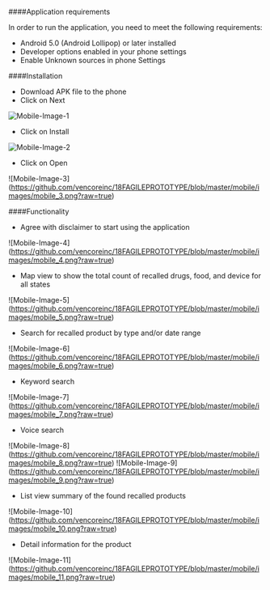 ####Application requirements

In order to run the application,  you need to meet the following requirements:

-	Android 5.0 (Android Lollipop) or later installed
-	Developer options enabled in your phone settings
-	Enable Unknown sources in phone Settings

####Installation
-	Download APK file to the phone
-	Click on Next

  ![Mobile-Image-1](https://github.com/vencoreinc/18FAGILEPROTOTYPE/blob/master/mobile/images/mobile_1.png?raw=true) 

-	Click on Install
  
  ![Mobile-Image-2](https://github.com/vencoreinc/18FAGILEPROTOTYPE/blob/master/mobile/images/mobile_2.png?raw=true)

-	Click on Open
  
 ![Mobile-Image-3] (https://github.com/vencoreinc/18FAGILEPROTOTYPE/blob/master/mobile/images/mobile_3.png?raw=true)

####Functionality

- Agree with disclaimer to start using the application

 ![Mobile-Image-4] (https://github.com/vencoreinc/18FAGILEPROTOTYPE/blob/master/mobile/images/mobile_4.png?raw=true)
 
- Map view to show the total count of recalled drugs, food, and device for all states

 ![Mobile-Image-5] (https://github.com/vencoreinc/18FAGILEPROTOTYPE/blob/master/mobile/images/mobile_5.png?raw=true)
 
- Search for recalled product by type and/or date range

 ![Mobile-Image-6] (https://github.com/vencoreinc/18FAGILEPROTOTYPE/blob/master/mobile/images/mobile_6.png?raw=true)
 
-  Keyword search

 ![Mobile-Image-7] (https://github.com/vencoreinc/18FAGILEPROTOTYPE/blob/master/mobile/images/mobile_7.png?raw=true)

-	Voice search

 ![Mobile-Image-8] (https://github.com/vencoreinc/18FAGILEPROTOTYPE/blob/master/mobile/images/mobile_8.png?raw=true)
 ![Mobile-Image-9] (https://github.com/vencoreinc/18FAGILEPROTOTYPE/blob/master/mobile/images/mobile_9.png?raw=true)

-	List view summary of the found recalled products

 ![Mobile-Image-10] (https://github.com/vencoreinc/18FAGILEPROTOTYPE/blob/master/mobile/images/mobile_10.png?raw=true) 
 
- Detail information for the product

 ![Mobile-Image-11] (https://github.com/vencoreinc/18FAGILEPROTOTYPE/blob/master/mobile/images/mobile_11.png?raw=true) 

